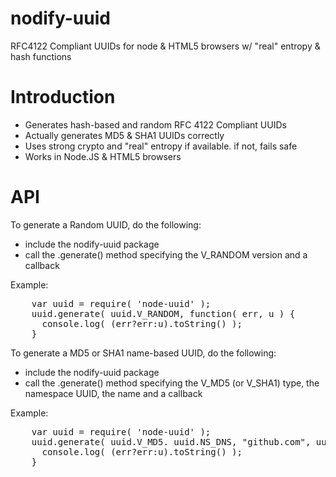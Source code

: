 nodify-uuid
===========

RFC4122 Compliant UUIDs for node & HTML5 browsers w/ "real" entropy & hash functions

# Introduction

* Generates hash-based and random RFC 4122 Compliant UUIDs
* Actually generates MD5 & SHA1 UUIDs correctly
* Uses strong crypto and "real" entropy if available. if not, fails safe
* Works in Node.JS & HTML5 browsers

# API

To generate a Random UUID, do the following:

* include the nodify-uuid package
* call the .generate() method specifying the V_RANDOM version and a callback

Example:
<pre>    var uuid = require( 'node-uuid' );
    uuid.generate( uuid.V_RANDOM, function( err, u ) {
      console.log( (err?err:u).toString() );
    }</pre>

To generate a MD5 or SHA1 name-based UUID, do the following:

* include the nodify-uuid package
* call the .generate() method specifying the V_MD5 (or V_SHA1) type, the namespace UUID, the name and a callback

Example:
<pre>    var uuid = require( 'node-uuid' );
    uuid.generate( uuid.V_MD5. uuid.NS_DNS, "github.com", uuid.function( err, u ) {
      console.log( (err?err:u).toString() );
    }</pre>
